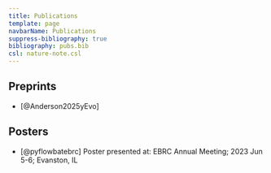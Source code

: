 ```yaml
---
title: Publications
template: page
navbarName: Publications
suppress-bibliography: true
bibliography: pubs.bib
csl: nature-note.csl
---
```


## Preprints

- [@Anderson2025yEvo]

## Posters

- [@pyflowbatebrc] Poster presented at: EBRC Annual Meeting; 2023 Jun 5-6; Evanston, IL
